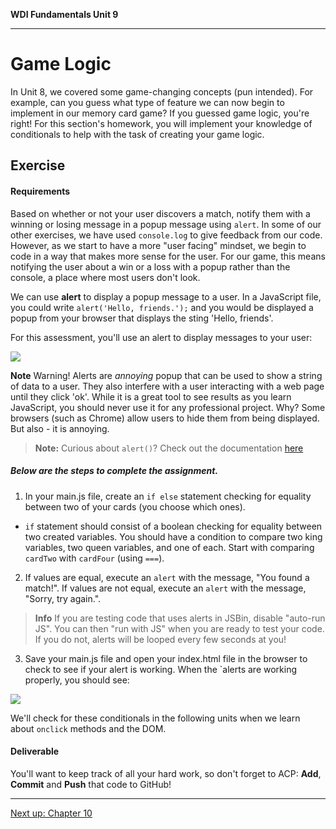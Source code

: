 **WDI Fundamentals Unit 9**

---

# Game Logic

In Unit 8, we covered some game-changing concepts (pun intended). For example, can you guess what type of feature we can now begin to implement in our memory card game? If you guessed game logic, you're right! For this section's homework, you will implement your knowledge of conditionals to help with the task of creating your game logic.

## Exercise

#### Requirements

Based on whether or not your user discovers a match, notify them with a winning or losing message in a popup message using `alert`. In some of our other exercises, we have used `console.log` to give feedback from our code. However, as we start to have a more "user facing" mindset, we begin to code in a way that makes more sense for the user. For our game, this means notifying the user about a win or a loss with a popup rather than the console, a place where most users don't look.

We can use **alert** to display a popup message to a user. In a JavaScript file, you could write `alert('Hello, friends.');` and you would be displayed a popup from your browser that displays the sting 'Hello, friends'.

For this assessment, you'll use an alert to display messages to your user:

![](https://s3.amazonaws.com/f.cl.ly/items/1S1E0E3Q3m1K1G2L3C1A/Image%202016-03-06%20at%208.24.46%20AM.png?v=6094ee76)

**Note** Warning! Alerts are _annoying_ popup that can be used to show a string of data to a user. They also interfere with a user interacting with a web page until they click 'ok'. While it is a great tool to see results as you learn JavaScript, you should never use it for any professional project. Why? Some browsers (such as Chrome) allow users to hide them from being displayed. But also - it is annoying.

> **Note:** Curious about `alert()`? Check out the documentation <a href="https://developer.mozilla.org/en-US/docs/Web/API/Window/alert" target="_blank">here</a>



##### Below are the steps to complete the assignment.

1) In your main.js file, create an `if else` statement checking for equality between two of your cards (you choose which ones).
* `if` statement should consist of a boolean checking for equality between two created variables. You should have a condition to compare two king variables, two queen variables, and one of each. Start with comparing `cardTwo` with `cardFour` (using `===`).

2) If values are equal, execute an `alert` with the message, "You found a match!". If values are not equal, execute an `alert` with the message, "Sorry, try again.".

> **Info** If you are testing code that uses alerts in JSBin, disable "auto-run JS". You can then "run with JS" when you are ready to test your code. If you do not, alerts will be looped every few seconds at you! 

3) Save your main.js file and open your index.html file in the browser to check to see if your alert is working. When the `alerts are working properly, you should see:

![](https://s3.amazonaws.com/f.cl.ly/items/1S1E0E3Q3m1K1G2L3C1A/Image%202016-03-06%20at%208.24.46%20AM.png?v=6094ee76)

We'll check for these conditionals in the following units when we learn about `onclick` methods and the DOM.

#### Deliverable

You'll want to keep track of all your hard work, so don't forget to ACP: **Add**, **Commit** and **Push** that code to GitHub!

---
[Next up: Chapter 10](../10_chapter/intro.md)
